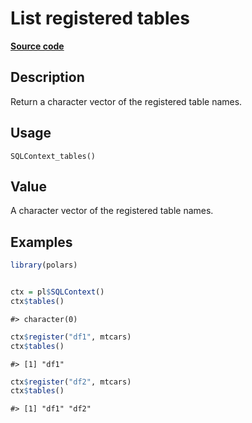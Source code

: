 

# List registered tables

[**Source code**](https://github.com/pola-rs/r-polars/tree/1fd6c01b862685c50e295d9b2ef690a69c3a7963/R/sql.R#L167)

## Description

Return a character vector of the registered table names.

## Usage

<pre><code class='language-R'>SQLContext_tables()
</code></pre>

## Value

A character vector of the registered table names.

## Examples

``` r
library(polars)


ctx = pl$SQLContext()
ctx$tables()
```

    #> character(0)

``` r
ctx$register("df1", mtcars)
ctx$tables()
```

    #> [1] "df1"

``` r
ctx$register("df2", mtcars)
ctx$tables()
```

    #> [1] "df1" "df2"
